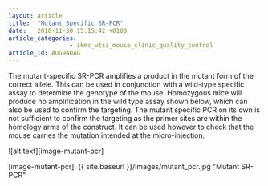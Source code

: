 ```yaml
---
layout: article
title:  "Mutant Specific SR-PCR"
date:   2010-11-30 15:15:42 +0100
article_categories:
                 - ikmc_wtsi_mouse_clinic_quality_control
article_id: AUG94UAG
---
```


The mutant-specific SR-PCR amplifies a product in the mutant form of the correct allele. This can be used in conjunction with a wild-type specific assay to determine the genotype of the mouse. Homozygous mice will produce no amplification in the wild type assay shown below, which can also be used to confirm the targeting.
The mutant specific PCR on its own is not sufficient to confirm the targeting as the primer sites are within the homology arms of the construct. It can be used however to check that the mouse carries the mutation intended at the micro-injection.

![alt text][image-mutant-pcr]

[image-mutant-pcr]: {{ site.baseurl }}/images/mutant_pcr.jpg "Mutant SR-PCR"